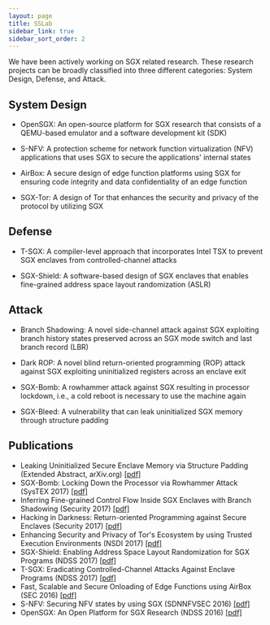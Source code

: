 ```yaml
---
layout: page
title: SSLab
sidebar_link: true
sidebar_sort_order: 2
---
```


We have been actively working on SGX related research.
These research projects can be broadly classified into three different
categories: System Design, Defense, and Attack.

System Design
----

- OpenSGX:
  An open-source platform for SGX research that
  consists of a QEMU-based emulator and a
  software development kit (SDK)

- S-NFV:
  A protection scheme for network function virtualization (NFV)
  applications that uses SGX to secure the applications' internal states

- AirBox:
  A secure design of edge function platforms using SGX for ensuring
  code integrity and data confidentiality of an edge function

- SGX-Tor:
  A design of Tor that enhances the security and privacy of the protocol by
  utilizing SGX

Defense
----

- T-SGX:
  A compiler-level approach that incorporates Intel TSX to prevent SGX
  enclaves from controlled-channel attacks

- SGX-Shield:
  A software-based design of SGX enclaves that enables fine-grained
  address space layout randomization (ASLR)

Attack
----

- Branch Shadowing:
  A novel side-channel attack against SGX exploiting
  branch history states preserved across an SGX mode switch and
  last branch record (LBR)

- Dark ROP:
  A novel blind return-oriented programming (ROP) attack against SGX
  exploiting uninitialized registers across an enclave exit

- SGX-Bomb:
  A rowhammer attack against SGX resulting in processor lockdown,
  i.e., a cold reboot is necessary to use the machine again

- SGX-Bleed:
  A vulnerability that can leak uninitialized SGX memory through
  structure padding

Publications
----

- Leaking Uninitialized Secure Enclave Memory via Structure Padding (Extended Abstract, arXiv.org) [[pdf]](https://arxiv.org/abs/1710.09061)
- SGX-Bomb: Locking Down the Processor via Rowhammer Attack (SysTEX 2017) [[pdf]](https://sslab.gtisc.gatech.edu/assets/papers/2017/jang:sgx-bomb.pdf)
- Inferring Fine-grained Control Flow Inside SGX Enclaves with Branch Shadowing (Security 2017) [[pdf]](https://sslab.gtisc.gatech.edu/assets/papers/2017/lee:sgx-branch-shadow.pdf)
- Hacking in Darkness: Return-oriented Programming against Secure Enclaves (Security 2017) [[pdf]](https://sslab.gtisc.gatech.edu/assets/papers/2017/lee:darkrop.pdf)
- Enhancing Security and Privacy of Tor's Ecosystem by using Trusted Execution Environments (NSDI 2017) [[pdf]](https://sslab.gtisc.gatech.edu/assets/papers/2017/kim:sgx-tor.pdf)
- SGX-Shield: Enabling Address Space Layout Randomization for SGX Programs (NDSS 2017) [[pdf]](https://sslab.gtisc.gatech.edu/assets/papers/2017/seo:sgx-shield.pdf)
- T-SGX: Eradicating Controlled-Channel Attacks Against Enclave Programs (NDSS 2017) [[pdf]](https://sslab.gtisc.gatech.edu/assets/papers/2017/shih:tsgx.pdf)
- Fast, Scalable and Secure Onloading of Edge Functions using AirBox (SEC 2016) [[pdf]](https://sslab.gtisc.gatech.edu/assets/papers/2016/bhardwaj:airbox.pdf)
- S-NFV: Securing NFV states by using SGX (SDNNFVSEC 2016) [[pdf]](https://sslab.gtisc.gatech.edu/assets/papers/2016/shih:snfv.pdf)
- OpenSGX: An Open Platform for SGX Research (NDSS 2016) [[pdf]](https://sslab.gtisc.gatech.edu/assets/papers/2016/jain:opensgx.pdf)